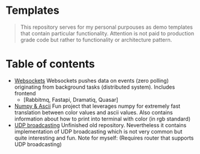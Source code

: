 # Templates
> This repository serves for my personal purpouses
> as demo templates that contain particular functionality.
> Attention is not paid to production grade code but rather to
> functionality or architecture pattern.

# Table of contents
* [Websockets](https://github.com/moyogatomi/templates/tree/master/websockets)  Websockets pushes data on events (zero polling) originating from background tasks (distributed system). Includes frontend
  * [Rabbitmq, Fastapi, Dramatiq, Quasar]
* [Numpy & Ascii](https://github.com/moyogatomi/Asciinate) Fun project that leverages numpy for extremely fast translation between color values and ascii values. Also contains information about how to print into terminal with color (in rgb standard)
* [UDP broadcasting](https://github.com/moyogatomi/discovery_service) Unfinished old repository. Nevertheless it contains implementation of UDP broadcasting which is not very common but quite interesting and fun. Note for myself: (Requires router that supports UDP broadcasting)


